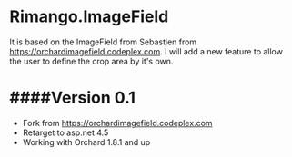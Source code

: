 Rimango.ImageField
======================
It is based on the ImageField from Sebastien from https://orchardimagefield.codeplex.com. 
I will add a new feature to allow the user to define the crop area by it's own.

####Version 0.1
======================
* Fork from https://orchardimagefield.codeplex.com
* Retarget to asp.net 4.5
* Working with Orchard 1.8.1 and up


